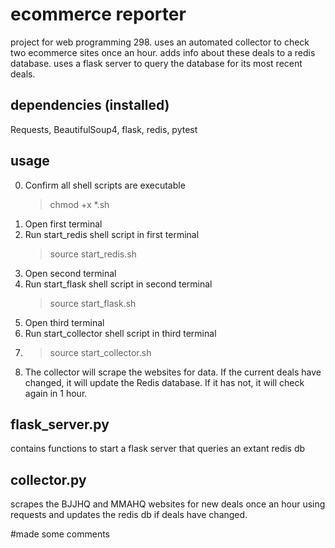 # ecommerce reporter
project for web programming 298.
uses an automated collector to check two ecommerce sites once an hour.
adds info about these deals to a redis database.
uses a flask server to query the database for its most recent deals.

dependencies (installed)
-
Requests, BeautifulSoup4, flask,
    redis, pytest

usage
-
0. Confirm all shell scripts are executable
    >chmod +x *.sh
1. Open first terminal
2. Run start_redis shell script in first terminal
    >source start_redis.sh
3. Open second terminal
4. Run start_flask shell script in second terminal
    >source start_flask.sh
5. Open third terminal
6. Run start_collector shell script in third terminal
7.  >source start_collector.sh
8. The collector will scrape the websites for data. If the current deals
 have changed, it will update the Redis database. If it has not, it will
 check again in 1 hour.
 
flask_server.py
-
contains functions to start a flask server that queries an extant redis db

collector.py
-
scrapes the BJJHQ and MMAHQ websites for new deals once an hour using
requests and updates the redis db if deals have changed.

#made some comments
